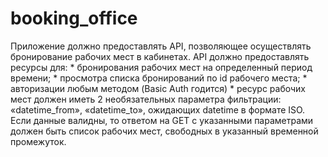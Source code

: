 # booking_office
Приложение должно предоставлять API, позволяющее осуществлять бронирование рабочих мест в кабинетах. API должно предоставлять ресурсы для: * бронирования рабочих мест на определенный период времени; * просмотра списка бронирований по id рабочего места; * авторизации любым методом (Basic Auth годится) * ресурс рабочих мест должен иметь 2 необязательных параметра фильтрации: «datetime_from», «datetime_to», ожидающих datetime в формате ISO. Если данные валидны, то ответом на GET с указанными параметрами должен быть список рабочих мест, свободных в указанный временной промежуток.
